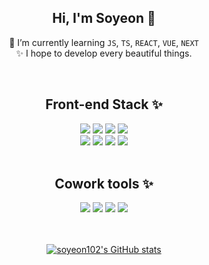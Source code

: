 <div align="center">
  
## Hi, I'm Soyeon 👋

🌱 I’m currently learning <code>JS</code>, <code>TS</code>, <code>REACT</code>, <code>VUE</code>, <code>NEXT</code> <br/>
✨ I hope to develop every beautiful things.

<br />

## Front-end Stack ✨

<div>
<img src="https://img.shields.io/badge/HTML-E34F26?style=flat-square&logo=HTML5&logoColor=white"/>
<img src="https://img.shields.io/badge/CSS3-F68212?style=flat-square&logo=CSS3&logoColor=white"/>
<img src="https://img.shields.io/badge/SCSS-CC6699?style=flat-square&logo=Sass&logoColor=white"/>
<img src="https://img.shields.io/badge/StyledComponents-DB7093?style=flat-square&logo=Styled-components&logoColor=white"/><br/>
<img src="https://img.shields.io/badge/JavaScript-F7DF1E?style=flat-square&logo=JavaScript&logoColor=white"/>
<img src="https://img.shields.io/badge/TypeScript-3178C6?style=flat-square&logo=TypeScript&logoColor=white"/>
<img src="https://img.shields.io/badge/React-61DAFB?style=flat-square&logo=React&logoColor=white"/>
<img src="https://img.shields.io/badge/Redux-764ABC?style=flat-square&logo=Redux&logoColor=white"/>
<!-- <img src="https://img.shields.io/badge/Next-000000?style=flat-square&logo=Next.js&logoColor=white"/> -->
<br/>
</div>

<br />

## Cowork tools ✨

<div>
<img src="https://img.shields.io/badge/GitHub-181717?style=flat-square&logo=GitHub&logoColor=white"/>
<img src="https://img.shields.io/badge/Zeplin-FFE4AF?style=flat-square&logo=Zotero&logoColor=black"/>
<img src="https://img.shields.io/badge/Figma-F24E1E?style=flat-square&logo=Figma&logoColor=white"/>
<img src="https://img.shields.io/badge/Jira-0052CC?style=flat-square&logo=Jira-Software&logoColor=white"/>
 
</div>

<br />
<br />


<!-- ![soyeon102's GitHub stats](https://github-readme-stats.vercel.app/api?username=soyeon102&show_icons=true&theme=radical) -->
  
[![soyeon102's GitHub stats](https://github-readme-stats.vercel.app/api?username=soyeon102&show_icons=true&theme=highcontrast)](https://github.com/anuraghazra/github-readme-stats)



</div>
<!--
**soyeon102/soyeon102** is a ✨ _special_ ✨ repository because its `README.md` (this file) appears on your GitHub profile.

Here are some ideas to get you started:

- 🔭 I’m currently working on ...

- 👯 I’m looking to collaborate on ...
- 🤔 I’m looking for help with ...
- 💬 Ask me about ...
- 📫 How to reach me: ...
- 😄 Pronouns: ...
- ⚡ Fun fact: ...
-->


